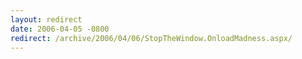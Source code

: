 ```yaml
---
layout: redirect
date: 2006-04-05 -0800
redirect: /archive/2006/04/06/StopTheWindow.OnloadMadness.aspx/
---
```

